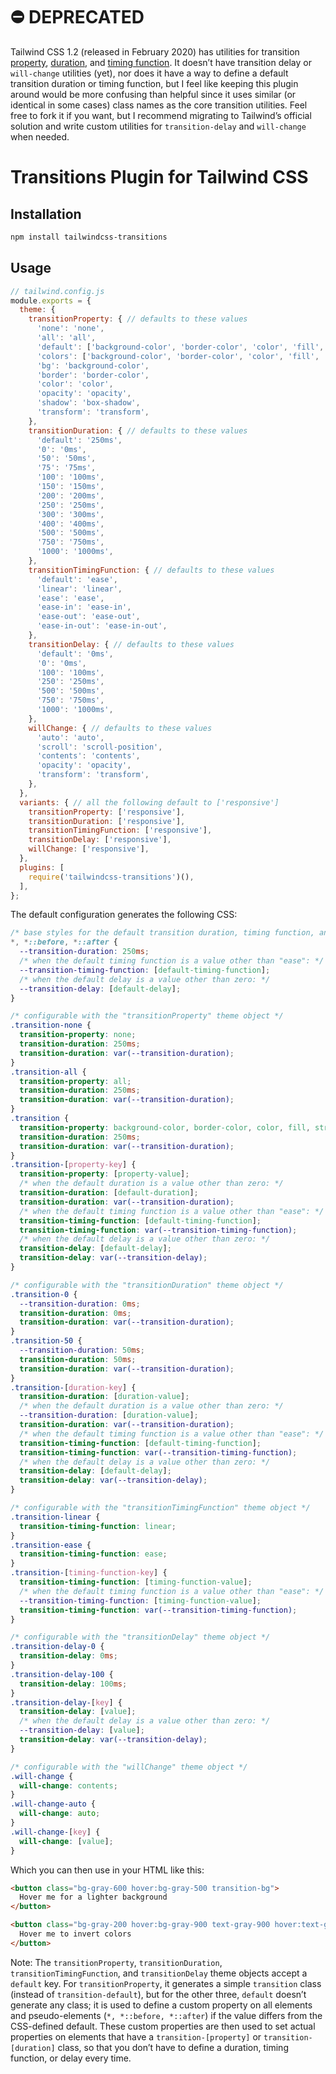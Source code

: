# ⛔️ DEPRECATED

Tailwind CSS 1.2 (released in February 2020) has utilities for transition [property](https://tailwindcss.com/docs/transition-property), [duration](https://tailwindcss.com/docs/transition-duration), and [timing function](https://tailwindcss.com/docs/transition-timing-function). It doesn’t have transition delay or `will-change` utilities (yet), nor does it have a way to define a default transition duration or timing function, but I feel like keeping this plugin around would be more confusing than helpful since it uses similar (or identical in some cases) class names as the core transition utilities. Feel free to fork it if you want, but I recommend migrating to Tailwind’s official solution and write custom utilities for `transition-delay` and `will-change` when needed.

# Transitions Plugin for Tailwind CSS

## Installation

```bash
npm install tailwindcss-transitions
```

## Usage

```js
// tailwind.config.js
module.exports = {
  theme: {
    transitionProperty: { // defaults to these values
      'none': 'none',
      'all': 'all',
      'default': ['background-color', 'border-color', 'color', 'fill', 'stroke', 'opacity', 'box-shadow', 'transform'],
      'colors': ['background-color', 'border-color', 'color', 'fill', 'stroke'],
      'bg': 'background-color',
      'border': 'border-color',
      'color': 'color',
      'opacity': 'opacity',
      'shadow': 'box-shadow',
      'transform': 'transform',
    },
    transitionDuration: { // defaults to these values
      'default': '250ms',
      '0': '0ms',
      '50': '50ms',
      '75': '75ms',
      '100': '100ms',
      '150': '150ms',
      '200': '200ms',
      '250': '250ms',
      '300': '300ms',
      '400': '400ms',
      '500': '500ms',
      '750': '750ms',
      '1000': '1000ms',
    },
    transitionTimingFunction: { // defaults to these values
      'default': 'ease',
      'linear': 'linear',
      'ease': 'ease',
      'ease-in': 'ease-in',
      'ease-out': 'ease-out',
      'ease-in-out': 'ease-in-out',
    },
    transitionDelay: { // defaults to these values
      'default': '0ms',
      '0': '0ms',
      '100': '100ms',
      '250': '250ms',
      '500': '500ms',
      '750': '750ms',
      '1000': '1000ms',
    },
    willChange: { // defaults to these values
      'auto': 'auto',
      'scroll': 'scroll-position',
      'contents': 'contents',
      'opacity': 'opacity',
      'transform': 'transform',
    },
  },
  variants: { // all the following default to ['responsive']
    transitionProperty: ['responsive'],
    transitionDuration: ['responsive'],
    transitionTimingFunction: ['responsive'],
    transitionDelay: ['responsive'],
    willChange: ['responsive'],
  },
  plugins: [
    require('tailwindcss-transitions')(),
  ],
};
```

The default configuration generates the following CSS:

```css
/* base styles for the default transition duration, timing function, and delay (when they differ from the CSS defaults) */
*, *::before, *::after {
  --transition-duration: 250ms;
  /* when the default timing function is a value other than "ease": */
  --transition-timing-function: [default-timing-function];
  /* when the default delay is a value other than zero: */
  --transition-delay: [default-delay];
}

/* configurable with the "transitionProperty" theme object */
.transition-none {
  transition-property: none;
  transition-duration: 250ms;
  transition-duration: var(--transition-duration);
}
.transition-all {
  transition-property: all;
  transition-duration: 250ms;
  transition-duration: var(--transition-duration);
}
.transition {
  transition-property: background-color, border-color, color, fill, stroke, opacity, box-shadow, transform;
  transition-duration: 250ms;
  transition-duration: var(--transition-duration);
}
.transition-[property-key] {
  transition-property: [property-value];
  /* when the default duration is a value other than zero: */
  transition-duration: [default-duration];
  transition-duration: var(--transition-duration);
  /* when the default timing function is a value other than "ease": */
  transition-timing-function: [default-timing-function];
  transition-timing-function: var(--transition-timing-function);
  /* when the default delay is a value other than zero: */
  transition-delay: [default-delay];
  transition-delay: var(--transition-delay);
}

/* configurable with the "transitionDuration" theme object */
.transition-0 {
  --transition-duration: 0ms;
  transition-duration: 0ms;
  transition-duration: var(--transition-duration);
}
.transition-50 {
  --transition-duration: 50ms;
  transition-duration: 50ms;
  transition-duration: var(--transition-duration);
}
.transition-[duration-key] {
  transition-duration: [duration-value];
  /* when the default duration is a value other than zero: */
  --transition-duration: [duration-value];
  transition-duration: var(--transition-duration);
  /* when the default timing function is a value other than "ease": */
  transition-timing-function: [default-timing-function];
  transition-timing-function: var(--transition-timing-function);
  /* when the default delay is a value other than zero: */
  transition-delay: [default-delay];
  transition-delay: var(--transition-delay);
}

/* configurable with the "transitionTimingFunction" theme object */
.transition-linear {
  transition-timing-function: linear;
}
.transition-ease {
  transition-timing-function: ease;
}
.transition-[timing-function-key] {
  transition-timing-function: [timing-function-value];
  /* when the default timing function is a value other than "ease": */
  --transition-timing-function: [timing-function-value];
  transition-timing-function: var(--transition-timing-function);
}

/* configurable with the "transitionDelay" theme object */
.transition-delay-0 {
  transition-delay: 0ms;
}
.transition-delay-100 {
  transition-delay: 100ms;
}
.transition-delay-[key] {
  transition-delay: [value];
  /* when the default delay is a value other than zero: */
  --transition-delay: [value];
  transition-delay: var(--transition-delay);
}

/* configurable with the "willChange" theme object */
.will-change {
  will-change: contents;
}
.will-change-auto {
  will-change: auto;
}
.will-change-[key] {
  will-change: [value];
}
```

Which you can then use in your HTML like this:

```html
<button class="bg-gray-600 hover:bg-gray-500 transition-bg">
  Hover me for a lighter background
</button>

<button class="bg-gray-200 hover:bg-gray-900 text-gray-900 hover:text-gray-200 transition-colors transition-500 transition-linear">
  Hover me to invert colors
</button>
```

Note: The `transitionProperty`, `transitionDuration`, `transitionTimingFunction`, and `transitionDelay` theme objects accept a `default` key. For `transitionProperty`, it generates a simple `transition` class (instead of `transition-default`), but for the other three, `default` doesn’t generate any class; it is used to define a custom property on all elements and pseudo-elements (`*, *::before, *::after`) if the value differs from the CSS-defined default. These custom properties are then used to set actual properties on elements that have a `transition-[property]` or `transition-[duration]` class, so that you don’t have to define a duration, timing function, or delay every time.
